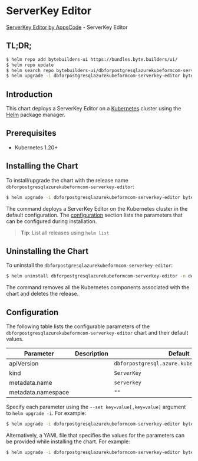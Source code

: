 # ServerKey Editor

[ServerKey Editor by AppsCode](https://byte.builders) - ServerKey Editor

## TL;DR;

```bash
$ helm repo add bytebuilders-ui https://bundles.byte.builders/ui/
$ helm repo update
$ helm search repo bytebuilders-ui/dbforpostgresqlazurekubeformcom-serverkey-editor --version=v0.4.18
$ helm upgrade -i dbforpostgresqlazurekubeformcom-serverkey-editor bytebuilders-ui/dbforpostgresqlazurekubeformcom-serverkey-editor -n default --create-namespace --version=v0.4.18
```

## Introduction

This chart deploys a ServerKey Editor on a [Kubernetes](http://kubernetes.io) cluster using the [Helm](https://helm.sh) package manager.

## Prerequisites

- Kubernetes 1.20+

## Installing the Chart

To install/upgrade the chart with the release name `dbforpostgresqlazurekubeformcom-serverkey-editor`:

```bash
$ helm upgrade -i dbforpostgresqlazurekubeformcom-serverkey-editor bytebuilders-ui/dbforpostgresqlazurekubeformcom-serverkey-editor -n default --create-namespace --version=v0.4.18
```

The command deploys a ServerKey Editor on the Kubernetes cluster in the default configuration. The [configuration](#configuration) section lists the parameters that can be configured during installation.

> **Tip**: List all releases using `helm list`

## Uninstalling the Chart

To uninstall the `dbforpostgresqlazurekubeformcom-serverkey-editor`:

```bash
$ helm uninstall dbforpostgresqlazurekubeformcom-serverkey-editor -n default
```

The command removes all the Kubernetes components associated with the chart and deletes the release.

## Configuration

The following table lists the configurable parameters of the `dbforpostgresqlazurekubeformcom-serverkey-editor` chart and their default values.

|     Parameter      | Description |                         Default                          |
|--------------------|-------------|----------------------------------------------------------|
| apiVersion         |             | <code>dbforpostgresql.azure.kubeform.com/v1alpha1</code> |
| kind               |             | <code>ServerKey</code>                                   |
| metadata.name      |             | <code>serverkey</code>                                   |
| metadata.namespace |             | <code>""</code>                                          |


Specify each parameter using the `--set key=value[,key=value]` argument to `helm upgrade -i`. For example:

```bash
$ helm upgrade -i dbforpostgresqlazurekubeformcom-serverkey-editor bytebuilders-ui/dbforpostgresqlazurekubeformcom-serverkey-editor -n default --create-namespace --version=v0.4.18 --set apiVersion=dbforpostgresql.azure.kubeform.com/v1alpha1
```

Alternatively, a YAML file that specifies the values for the parameters can be provided while
installing the chart. For example:

```bash
$ helm upgrade -i dbforpostgresqlazurekubeformcom-serverkey-editor bytebuilders-ui/dbforpostgresqlazurekubeformcom-serverkey-editor -n default --create-namespace --version=v0.4.18 --values values.yaml
```
